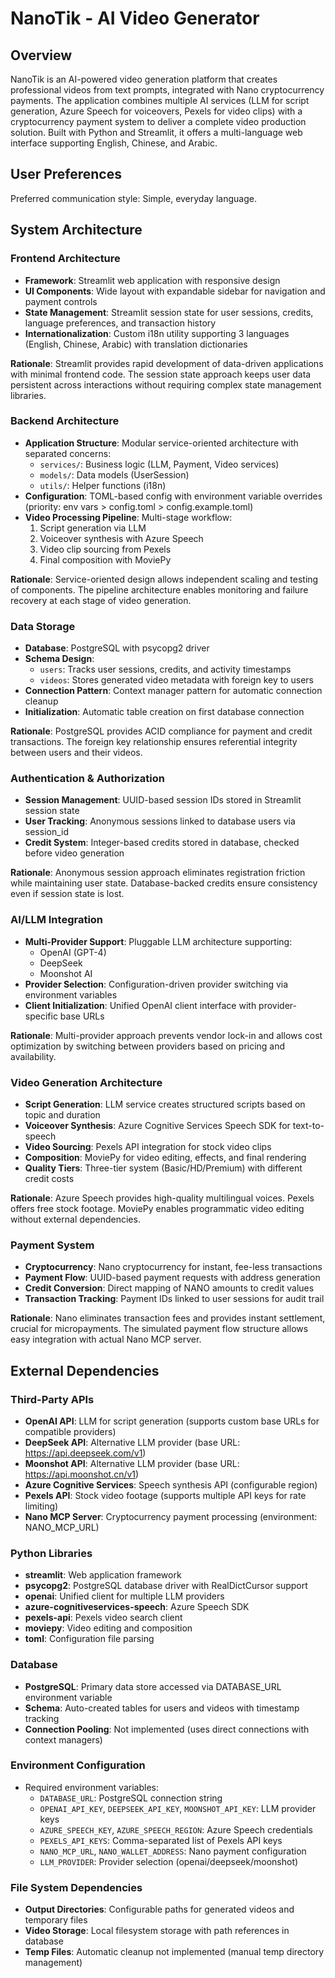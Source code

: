 # NanoTik - AI Video Generator

## Overview

NanoTik is an AI-powered video generation platform that creates professional videos from text prompts, integrated with Nano cryptocurrency payments. The application combines multiple AI services (LLM for script generation, Azure Speech for voiceovers, Pexels for video clips) with a cryptocurrency payment system to deliver a complete video production solution. Built with Python and Streamlit, it offers a multi-language web interface supporting English, Chinese, and Arabic.

## User Preferences

Preferred communication style: Simple, everyday language.

## System Architecture

### Frontend Architecture
- **Framework**: Streamlit web application with responsive design
- **UI Components**: Wide layout with expandable sidebar for navigation and payment controls
- **State Management**: Streamlit session state for user sessions, credits, language preferences, and transaction history
- **Internationalization**: Custom i18n utility supporting 3 languages (English, Chinese, Arabic) with translation dictionaries

**Rationale**: Streamlit provides rapid development of data-driven applications with minimal frontend code. The session state approach keeps user data persistent across interactions without requiring complex state management libraries.

### Backend Architecture
- **Application Structure**: Modular service-oriented architecture with separated concerns:
  - `services/`: Business logic (LLM, Payment, Video services)
  - `models/`: Data models (UserSession)
  - `utils/`: Helper functions (i18n)
- **Configuration**: TOML-based config with environment variable overrides (priority: env vars > config.toml > config.example.toml)
- **Video Processing Pipeline**: Multi-stage workflow:
  1. Script generation via LLM
  2. Voiceover synthesis with Azure Speech
  3. Video clip sourcing from Pexels
  4. Final composition with MoviePy

**Rationale**: Service-oriented design allows independent scaling and testing of components. The pipeline architecture enables monitoring and failure recovery at each stage of video generation.

### Data Storage
- **Database**: PostgreSQL with psycopg2 driver
- **Schema Design**:
  - `users`: Tracks user sessions, credits, and activity timestamps
  - `videos`: Stores generated video metadata with foreign key to users
- **Connection Pattern**: Context manager pattern for automatic connection cleanup
- **Initialization**: Automatic table creation on first database connection

**Rationale**: PostgreSQL provides ACID compliance for payment and credit transactions. The foreign key relationship ensures referential integrity between users and their videos.

### Authentication & Authorization
- **Session Management**: UUID-based session IDs stored in Streamlit session state
- **User Tracking**: Anonymous sessions linked to database users via session_id
- **Credit System**: Integer-based credits stored in database, checked before video generation

**Rationale**: Anonymous session approach eliminates registration friction while maintaining user state. Database-backed credits ensure consistency even if session state is lost.

### AI/LLM Integration
- **Multi-Provider Support**: Pluggable LLM architecture supporting:
  - OpenAI (GPT-4)
  - DeepSeek
  - Moonshot AI
- **Provider Selection**: Configuration-driven provider switching via environment variables
- **Client Initialization**: Unified OpenAI client interface with provider-specific base URLs

**Rationale**: Multi-provider approach prevents vendor lock-in and allows cost optimization by switching between providers based on pricing and availability.

### Video Generation Architecture
- **Script Generation**: LLM service creates structured scripts based on topic and duration
- **Voiceover Synthesis**: Azure Cognitive Services Speech SDK for text-to-speech
- **Video Sourcing**: Pexels API integration for stock video clips
- **Composition**: MoviePy for video editing, effects, and final rendering
- **Quality Tiers**: Three-tier system (Basic/HD/Premium) with different credit costs

**Rationale**: Azure Speech provides high-quality multilingual voices. Pexels offers free stock footage. MoviePy enables programmatic video editing without external dependencies.

### Payment System
- **Cryptocurrency**: Nano cryptocurrency for instant, fee-less transactions
- **Payment Flow**: UUID-based payment requests with address generation
- **Credit Conversion**: Direct mapping of NANO amounts to credit values
- **Transaction Tracking**: Payment IDs linked to user sessions for audit trail

**Rationale**: Nano eliminates transaction fees and provides instant settlement, crucial for micropayments. The simulated payment flow structure allows easy integration with actual Nano MCP server.

## External Dependencies

### Third-Party APIs
- **OpenAI API**: LLM for script generation (supports custom base URLs for compatible providers)
- **DeepSeek API**: Alternative LLM provider (base URL: https://api.deepseek.com/v1)
- **Moonshot API**: Alternative LLM provider (base URL: https://api.moonshot.cn/v1)
- **Azure Cognitive Services**: Speech synthesis API (configurable region)
- **Pexels API**: Stock video footage (supports multiple API keys for rate limiting)
- **Nano MCP Server**: Cryptocurrency payment processing (environment: NANO_MCP_URL)

### Python Libraries
- **streamlit**: Web application framework
- **psycopg2**: PostgreSQL database driver with RealDictCursor support
- **openai**: Unified client for multiple LLM providers
- **azure-cognitiveservices-speech**: Azure Speech SDK
- **pexels-api**: Pexels video search client
- **moviepy**: Video editing and composition
- **toml**: Configuration file parsing

### Database
- **PostgreSQL**: Primary data store accessed via DATABASE_URL environment variable
- **Schema**: Auto-created tables for users and videos with timestamp tracking
- **Connection Pooling**: Not implemented (uses direct connections with context managers)

### Environment Configuration
- Required environment variables:
  - `DATABASE_URL`: PostgreSQL connection string
  - `OPENAI_API_KEY`, `DEEPSEEK_API_KEY`, `MOONSHOT_API_KEY`: LLM provider keys
  - `AZURE_SPEECH_KEY`, `AZURE_SPEECH_REGION`: Azure Speech credentials
  - `PEXELS_API_KEYS`: Comma-separated list of Pexels API keys
  - `NANO_MCP_URL`, `NANO_WALLET_ADDRESS`: Nano payment configuration
  - `LLM_PROVIDER`: Provider selection (openai/deepseek/moonshot)

### File System Dependencies
- **Output Directories**: Configurable paths for generated videos and temporary files
- **Video Storage**: Local filesystem storage with path references in database
- **Temp Files**: Automatic cleanup not implemented (manual temp directory management)